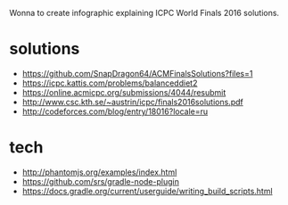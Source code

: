 
Wonna to create infographic explaining ICPC World Finals 2016 solutions.

solutions
=========
 * https://github.com/SnapDragon64/ACMFinalsSolutions?files=1
 * https://icpc.kattis.com/problems/balanceddiet2
 * https://online.acmicpc.org/submissions/4044/resubmit
 * http://www.csc.kth.se/~austrin/icpc/finals2016solutions.pdf
 * http://codeforces.com/blog/entry/18016?locale=ru

tech
====
 * http://phantomjs.org/examples/index.html
 * https://github.com/srs/gradle-node-plugin
 * https://docs.gradle.org/current/userguide/writing_build_scripts.html
